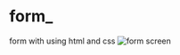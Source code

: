 # form_
 form with using html and css
![form screen](https://github.com/Vikramg01/Form/assets/140692659/f51869fb-9cbc-4de6-8165-77c98bb40345)
